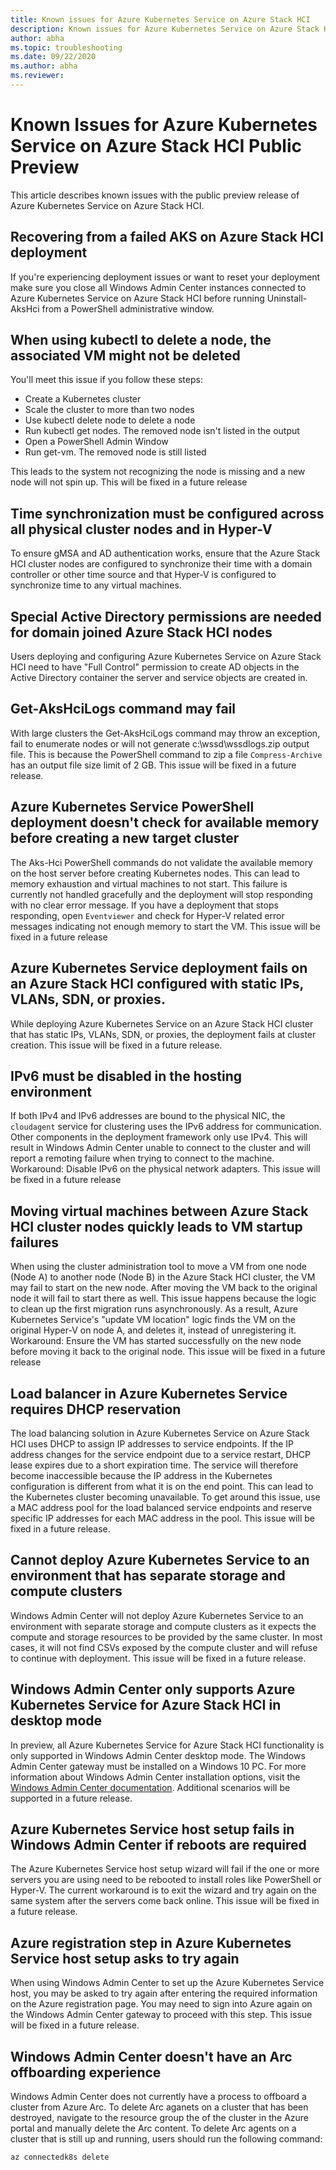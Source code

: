 ```yaml
---
title: Known issues for Azure Kubernetes Service on Azure Stack HCI 
description: Known issues for Azure Kubernetes Service on Azure Stack HCI 
author: abha
ms.topic: troubleshooting
ms.date: 09/22/2020
ms.author: abha
ms.reviewer: 
---
```


# Known Issues for Azure Kubernetes Service on Azure Stack HCI Public Preview
This article describes known issues with the public preview release of Azure Kubernetes Service on Azure Stack HCI.

## Recovering from a failed AKS on Azure Stack HCI deployment
If you're experiencing deployment issues or want to reset your deployment make sure you close all Windows Admin Center instances connected to Azure Kubernetes Service on Azure Stack HCI before running Uninstall-AksHci from a PowerShell administrative window.

## When using kubectl to delete a node, the associated VM might not be deleted
You'll meet this issue if you follow these steps:
* Create a Kubernetes cluster
* Scale the cluster to more than two nodes
* Use kubectl delete node <node-name> to delete a node 
* Run kubectl get nodes. The removed node isn't listed in the output
* Open a PowerShell Admin Window
* Run get-vm. The removed node is still listed

This leads to the system not recognizing the node is missing and a new node will not spin up. 
This will be fixed in a future release

## Time synchronization must be configured across all physical cluster nodes and in Hyper-V
To ensure gMSA and AD authentication works, ensure that the Azure Stack HCI cluster nodes are configured to synchronize their time with a domain controller or other
time source and that Hyper-V is configured to synchronize time to any virtual machines.

## Special Active Directory permissions are needed for domain joined Azure Stack HCI nodes 
Users deploying and configuring Azure Kubernetes Service on Azure Stack HCI need to have "Full Control" permission to create AD objects in the Active Directory container the server and service objects are created in. 

## Get-AksHciLogs command may fail
With large clusters the Get-AksHciLogs command may throw an exception, fail to enumerate nodes or will not generate c:\wssd\wssdlogs.zip output file.
This is because the PowerShell command to zip a file `Compress-Archive` has an output file size limit of 2 GB. 
This issue will be fixed in a future release.

## Azure Kubernetes Service PowerShell deployment doesn't check for available memory before creating a new target cluster
The Aks-Hci PowerShell commands do not validate the available memory on the host server before creating Kubernetes nodes. This can lead to memory exhaustion and virtual machines to not start. This failure is currently not handled gracefully and the deployment will stop responding with no clear error message.
If you have a deployment that stops responding, open `Eventviewer` and check for Hyper-V related error messages indicating not enough memory to start the VM.
This issue will be fixed in a future release

## Azure Kubernetes Service deployment fails on an Azure Stack HCI configured with static IPs, VLANs, SDN, or proxies.
While deploying Azure Kubernetes Service on an Azure Stack HCI cluster that has static IPs, VLANs, SDN, or proxies, the deployment fails at cluster creation. 
This issue will be fixed in a future release.

## IPv6 must be disabled in the hosting environment
If both IPv4 and IPv6 addresses are bound to the physical NIC, the `cloudagent` service for clustering uses the IPv6 address for communication. Other components in the deployment framework only use IPv4. This will result in Windows Admin Center unable to connect to the cluster and will report a remoting failure when trying to connect to the machine.
Workaround: Disable IPv6 on the physical network adapters.
This issue will be fixed in a future release

## Moving virtual machines between Azure Stack HCI cluster nodes quickly leads to VM startup failures
When using the cluster administration tool to move a VM from one node (Node A) to another node (Node B) in the Azure Stack HCI cluster, the VM may fail to start on the new node. After moving the VM back to the original node it will fail to start there as well.
This issue happens because the logic to clean up the first migration runs asynchronously. As a result, Azure Kubernetes Service's "update VM location" logic finds the VM on the original Hyper-V on node A, and deletes it, instead of unregistering it.
Workaround: Ensure the VM has started successfully on the new node before moving it back to the original node.
This issue will be fixed in a future release

## Load balancer in Azure Kubernetes Service requires DHCP reservation
The load balancing solution in Azure Kubernetes Service on Azure Stack HCI uses DHCP to assign IP addresses to service endpoints. If the IP address changes for the service endpoint due to a service restart, DHCP lease expires due to a short expiration time. The service will therefore become inaccessible because the IP address in the Kubernetes configuration is different from what it is on the end point. This can lead to the Kubernetes cluster becoming unavailable.
To get around this issue, use a MAC address pool for the load balanced service endpoints and reserve specific IP addresses for each MAC address in the pool.
This issue will be fixed in a future release.

## Cannot deploy Azure Kubernetes Service to an environment that has separate storage and compute clusters
Windows Admin Center will not deploy Azure Kubernetes Service to an environment with separate storage and compute clusters as it expects the compute and storage resources to be provided by the same cluster. In most cases, it will not find CSVs exposed by the compute cluster and will refuse to continue with deployment.
This issue will be fixed in a future release.

## Windows Admin Center only supports Azure Kubernetes Service for Azure Stack HCI in desktop mode
In preview, all Azure Kubernetes Service for Azure Stack HCI functionality is only supported in Windows Admin Center desktop mode. The Windows Admin Center gateway must be installed on a Windows 10 PC. For more information about Windows Admin Center installation options, visit the [Windows Admin Center documentation](/windows-server/manage/windows-admin-center/plan/installation-options). Additional scenarios will be supported in a future release.

## Azure Kubernetes Service host setup fails in Windows Admin Center if reboots are required
The Azure Kubernetes Service host setup wizard will fail if the one or more servers you are using need to be rebooted to install roles like PowerShell or Hyper-V. The current workaround is to exit the wizard and try again on the same system after the servers come back online. This issue will be fixed in a future release.

## Azure registration step in Azure Kubernetes Service host setup asks to try again
When using Windows Admin Center to set up the Azure Kubernetes Service host, you may be asked to try again after entering the required information on the Azure registration page. You may need to sign into Azure again on the Windows Admin Center gateway to proceed with this step. This issue will be fixed in a future release.

## Windows Admin Center doesn't have an Arc offboarding experience
Windows Admin Center does not currently have a process to offboard a cluster from Azure Arc. To delete Arc aganets on a cluster that has been destroyed, navigate to the resource group the of the cluster in the Azure portal and manually delete the Arc content. To delete Arc agents on a cluster that is still up and running, users should run the following command:
```PowerShell
az connectedk8s delete
```